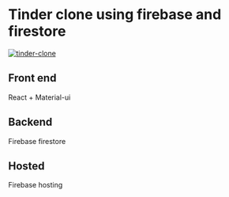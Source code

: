 # Tinder clone using firebase and firestore

[![tinder-clone](https://i.imgur.com/WgAY1Jz.png)](https://firebasestorage.googleapis.com/v0/b/tinder2-134ee.appspot.com/o/ezgif-1-ef810891ac5f.gif?alt=media&token=d0948dfb-d7af-4a05-89f9-8cf2fc2326e6)

## Front end
React + Material-ui

## Backend
Firebase firestore

## Hosted
Firebase hosting
